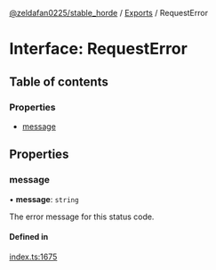 [@zeldafan0225/stable_horde](../modules.md) / [Exports](../modules.md) / RequestError

# Interface: RequestError

## Table of contents

### Properties

- [message](RequestError.md#message)

## Properties

### message

• **message**: `string`

The error message for this status code.

#### Defined in

[index.ts:1675](https://github.com/ZeldaFan0225/stable_horde/blob/bf3b9d2/index.ts#L1675)

